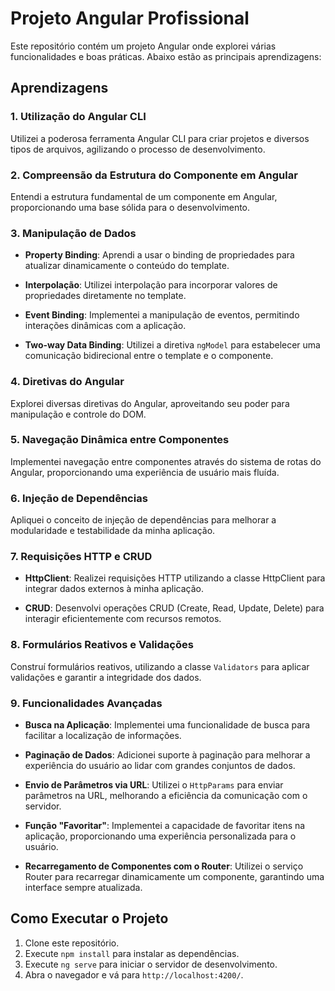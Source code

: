 # Projeto Angular Profissional

Este repositório contém um projeto Angular onde explorei várias funcionalidades e boas práticas. Abaixo estão as principais aprendizagens:

## Aprendizagens

### 1. Utilização do Angular CLI

Utilizei a poderosa ferramenta Angular CLI para criar projetos e diversos tipos de arquivos, agilizando o processo de desenvolvimento.

### 2. Compreensão da Estrutura do Componente em Angular

Entendi a estrutura fundamental de um componente em Angular, proporcionando uma base sólida para o desenvolvimento.

### 3. Manipulação de Dados

- **Property Binding**: Aprendi a usar o binding de propriedades para atualizar dinamicamente o conteúdo do template.
  
- **Interpolação**: Utilizei interpolação para incorporar valores de propriedades diretamente no template.

- **Event Binding**: Implementei a manipulação de eventos, permitindo interações dinâmicas com a aplicação.

- **Two-way Data Binding**: Utilizei a diretiva `ngModel` para estabelecer uma comunicação bidirecional entre o template e o componente.

### 4. Diretivas do Angular

Explorei diversas diretivas do Angular, aproveitando seu poder para manipulação e controle do DOM.

### 5. Navegação Dinâmica entre Componentes

Implementei navegação entre componentes através do sistema de rotas do Angular, proporcionando uma experiência de usuário mais fluída.

### 6. Injeção de Dependências

Apliquei o conceito de injeção de dependências para melhorar a modularidade e testabilidade da minha aplicação.

### 7. Requisições HTTP e CRUD

- **HttpClient**: Realizei requisições HTTP utilizando a classe HttpClient para integrar dados externos à minha aplicação.

- **CRUD**: Desenvolvi operações CRUD (Create, Read, Update, Delete) para interagir eficientemente com recursos remotos.

### 8. Formulários Reativos e Validações

Construí formulários reativos, utilizando a classe `Validators` para aplicar validações e garantir a integridade dos dados.

### 9. Funcionalidades Avançadas

- **Busca na Aplicação**: Implementei uma funcionalidade de busca para facilitar a localização de informações.

- **Paginação de Dados**: Adicionei suporte à paginação para melhorar a experiência do usuário ao lidar com grandes conjuntos de dados.

- **Envio de Parâmetros via URL**: Utilizei o `HttpParams` para enviar parâmetros na URL, melhorando a eficiência da comunicação com o servidor.

- **Função "Favoritar"**: Implementei a capacidade de favoritar itens na aplicação, proporcionando uma experiência personalizada para o usuário.

- **Recarregamento de Componentes com o Router**: Utilizei o serviço Router para recarregar dinamicamente um componente, garantindo uma interface sempre atualizada.

## Como Executar o Projeto

1. Clone este repositório.
2. Execute `npm install` para instalar as dependências.
3. Execute `ng serve` para iniciar o servidor de desenvolvimento.
4. Abra o navegador e vá para `http://localhost:4200/`.


